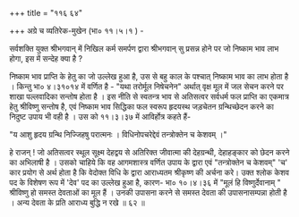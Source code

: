 +++
title = "११६ ६४"

+++
अग्रे च व्यतिरेक-मुखेन (भा० ११।५।१ ) - 

सर्वशक्ति युक्त श्रीभगवान् में निखिल कर्म समर्पण द्वारा श्रीभगवान् सु प्रसन्न होने पर जो निष्काम भाव लाभ होगा, इस में सन्देह क्या है ? 

निष्काम भाव प्राप्ति के हेतु का जो उल्लेख हुआ है, उस से बहु काल के पश्चात् निष्काम भाव का लाभ होता है । किन्तु भा० ४।३१०१४ में वर्णित है - "यथा तरोर्मूल निषेचनेन" अर्थात् वृक्ष मूल में जल सेचन करने पर शाखा पल्लवादिका सन्तोष होता है । इस नीति से स्वतन्त्र भाव से अतिसत्वर सर्वधर्म फल प्राप्ति का एकमात्र हेतु श्रीविष्णु सन्तोष है, एवं निष्काम भाव सिद्धिका फल स्वरूप हृदयस्थ जड़चेतन ग्रन्थिच्छेदन करने का निदुष्ट उपाय भी वही है । उस को ११।३।३७ में आविर्होत्र कहते हैं- 

"य आशु हृदय ग्रन्थि निज्जिहषु परात्मनः । विधिनोपचरेद्देवं तन्त्रोक्तेन च केशवम् ।" 

हे राजन् ! जो अतिसत्वर स्थूल सूक्ष्म देहद्वय से अतिरिक्त जीवात्मा की देहग्रन्थी, देहाहङ्कार को छेदन करने का अभिलाषी है । उसको चाहिये कि वह आगमशास्त्र वर्णित उपाय के द्वारा एवं "तन्त्रोक्तेन च केशवम्" 'च' कार प्रयोग से अर्थ होता है कि वेदोक्त विधि के द्वारा आराध्यतम श्रीकृष्ण की अर्चना करे। उक्त श्लोक केशव पद के विशेषण रूप में 'देव' पद का उल्लेख हुआ है, कारण- भा० १०।४।३६ में "मूलं हि विष्णुर्देवानाम् " श्रीविष्णु हो समस्त देवताओं का मूल हैं । उनकी उपासना करने से समस्त देवता की उपासनासम्पन्ना होती है । अन्य देवता के प्रति आराध्य बुद्धि न रखे ॥ ६२ ॥ 
